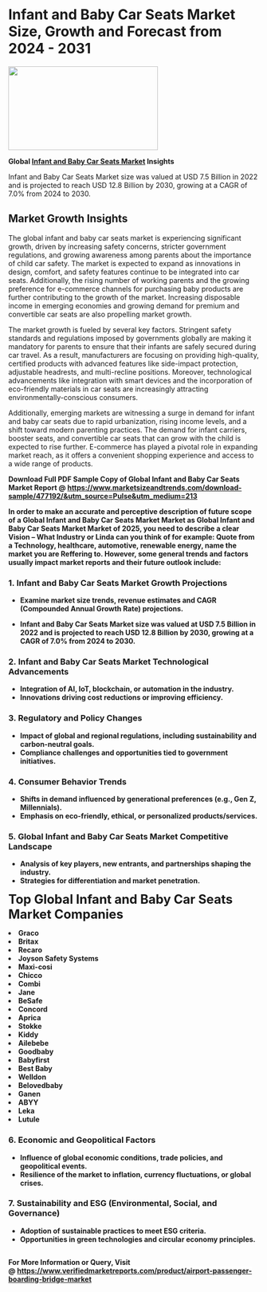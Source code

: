 <H1>Infant and Baby Car Seats Market Size, Growth and Forecast from 2024 - 2031</H1><img class="aligncenter size-medium wp-image-584254" src="https://thirdeyenews.in/wp-content/uploads/2024/09/Global-Market-Research-300x168.jpeg" alt="" width="300" height="168" /><p><strong>Global&nbsp;<a href="https://www.marketsizeandtrends.com/download-sample/477192/&amp;utm_source=Pulse&amp;utm_medium=213">Infant and Baby Car Seats Market</a> Insights</strong></p><p>Infant and Baby Car Seats Market size was valued at USD 7.5 Billion in 2022 and is projected to reach USD 12.8 Billion by 2030, growing at a CAGR of 7.0% from 2024 to 2030.</p><p><h2>Market Growth Insights</h2> <p>The global infant and baby car seats market is experiencing significant growth, driven by increasing safety concerns, stricter government regulations, and growing awareness among parents about the importance of child car safety. The market is expected to expand as innovations in design, comfort, and safety features continue to be integrated into car seats. Additionally, the rising number of working parents and the growing preference for e-commerce channels for purchasing baby products are further contributing to the growth of the market. Increasing disposable income in emerging economies and growing demand for premium and convertible car seats are also propelling market growth.</p> <p><strong></strong></p> <p>The market growth is fueled by several key factors. Stringent safety standards and regulations imposed by governments globally are making it mandatory for parents to ensure that their infants are safely secured during car travel. As a result, manufacturers are focusing on providing high-quality, certified products with advanced features like side-impact protection, adjustable headrests, and multi-recline positions. Moreover, technological advancements like integration with smart devices and the incorporation of eco-friendly materials in car seats are increasingly attracting environmentally-conscious consumers.</p> <p>Additionally, emerging markets are witnessing a surge in demand for infant and baby car seats due to rapid urbanization, rising income levels, and a shift toward modern parenting practices. The demand for infant carriers, booster seats, and convertible car seats that can grow with the child is expected to rise further. E-commerce has played a pivotal role in expanding market reach, as it offers a convenient shopping experience and access to a wide range of products.</p> <p><strong></p><p><span class=""><strong>Download Full PDF Sample Copy of Global Infant and Baby Car Seats Market Report</strong> @ <a href="https://www.marketsizeandtrends.com/download-sample/477192/&amp;utm_source=Pulse&amp;utm_medium=213" target="_blank">https://www.marketsizeandtrends.com/download-sample/477192/&amp;utm_source=Pulse&amp;utm_medium=213</a></span></p><p>In order to make an accurate and perceptive description of future scope of a Global&nbsp;Infant and Baby Car Seats Market Market as Global&nbsp;Infant and Baby Car Seats Market Market of 2025, you need to describe a clear Vision &ndash; What Industry or Linda can you think of for example: Quote from a Technology, healthcare, automotive, renewable energy, name the market you are Reffering to. However, some general trends and factors usually impact market reports and their future outlook include:</p><h3>1.&nbsp;<strong>Infant and Baby Car Seats Market Growth Projections</strong></h3><ul><li>Examine market size trends, revenue estimates and CAGR (Compounded Annual Growth Rate) projections.</li><li><p>Infant and Baby Car Seats Market size was valued at USD 7.5 Billion in 2022 and is projected to reach USD 12.8 Billion by 2030, growing at a CAGR of 7.0% from 2024 to 2030.</p></li></ul><h3>2.&nbsp;<strong>Infant and Baby Car Seats Market Technological Advancements</strong></h3><ul><li>Integration of AI, IoT, blockchain, or automation in the industry.</li><li>Innovations driving cost reductions or improving efficiency.</li></ul><h3>3.&nbsp;<strong>Regulatory and Policy Changes</strong></h3><ul><li>Impact of global and regional regulations, including sustainability and carbon-neutral goals.</li><li>Compliance challenges and opportunities tied to government initiatives.</li></ul><h3>4.&nbsp;<strong>Consumer Behavior Trends</strong></h3><ul><li>Shifts in demand influenced by generational preferences (e.g., Gen Z, Millennials).</li><li>Emphasis on eco-friendly, ethical, or personalized products/services.</li></ul><h3>5.&nbsp;<strong>Global Infant and Baby Car Seats Market Competitive Landscape</strong></h3><ul><li>Analysis of key players, new entrants, and partnerships shaping the industry.</li><li>Strategies for differentiation and market penetration.</li></ul><p data-pm-slice="1 1 []"><span style="color: inherit; font-family: inherit; font-size: 25px;">Top Global Infant and Baby Car Seats Market Companies</span></p><div class="" data-test-id=""><p><li>Graco</li><li> Britax</li><li> Recaro</li><li> Joyson Safety Systems</li><li> Maxi-cosi</li><li> Chicco</li><li> Combi</li><li> Jane</li><li> BeSafe</li><li> Concord</li><li> Aprica</li><li> Stokke</li><li> Kiddy</li><li> Ailebebe</li><li> Goodbaby</li><li> Babyfirst</li><li> Best Baby</li><li> Welldon</li><li> Belovedbaby</li><li> Ganen</li><li> ABYY</li><li> Leka</li><li> Lutule</li></p></div><h3>6.&nbsp;<strong>Economic and Geopolitical Factors</strong></h3><ul><li>Influence of global economic conditions, trade policies, and geopolitical events.</li><li>Resilience of the market to inflation, currency fluctuations, or global crises.</li></ul><h3>7.&nbsp;<strong>Sustainability and ESG (Environmental, Social, and Governance)</strong></h3><ul><li>Adoption of sustainable practices to meet ESG criteria.</li><li>Opportunities in green technologies and circular economy principles.</li></ul><h2><strong style="font-size: 14px;">For More Information or Query, Visit @&nbsp;</strong><a style="background-color: #ffffff; font-size: 14px;" href="https://www.marketsizeandtrends.com/report/infant-and-baby-car-seats-market/" target="_blank">https://www.verifiedmarketreports.com/product/airport-passenger-boarding-bridge-market</a></h2>

